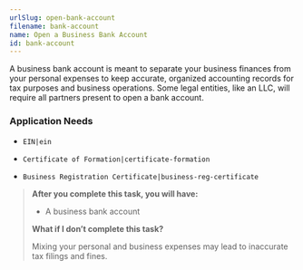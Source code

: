 ```yaml
---
urlSlug: open-bank-account
filename: bank-account
name: Open a Business Bank Account
id: bank-account
---
```

A business bank account is meant to separate your business finances from your personal expenses to keep accurate, organized accounting records for tax purposes and business operations. Some legal entities, like an LLC, will require all partners present to open a bank account.

### Application Needs



* `EIN|ein` 

* `Certificate of Formation|certificate-formation` 

* `Business Registration Certificate|business-reg-certificate` 

> **After you complete this task, you will have:**
>
> * A business bank account
>
> **What if I don’t complete this task?**
>
> Mixing your personal and business expenses may lead to inaccurate tax filings and fines.
